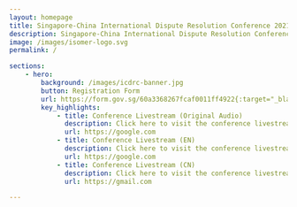 ```yaml
---
layout: homepage
title: Singapore-China International Dispute Resolution Conference 2021
description: Singapore-China International Dispute Resolution Conference 2021
image: /images/isomer-logo.svg
permalink: /

sections:
    - hero:
        background: /images/icdrc-banner.jpg
        button: Registration Form
        url: https://form.gov.sg/60a3368267fcaf0011ff4922{:target="_blank"}
        key_highlights:
            - title: Conference Livestream (Original Audio)
              description: Click here to visit the conference livestream in Original Audio
              url: https://google.com
            - title: Conference Livestream (EN)
              description: Click here to visit the conference livestream in English
              url: https://google.com
            - title: Conference Livestream (CN)
              description: Click here to visit the conference livestream in Chinese
              url: https://gmail.com

---
```


